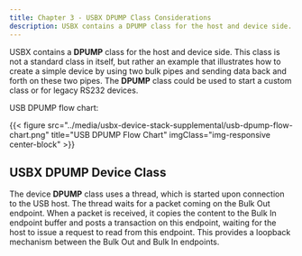 ```yaml
---
title: Chapter 3 - USBX DPUMP Class Considerations
description: USBX contains a DPUMP class for the host and device side. This class is not a standard class in itself, but rather an example that illustrates how to create a simple device by using two bulk pipes and sending data back and forth on these two pipes
---
```



USBX contains a **DPUMP** class for the host and device side. This class is not a standard class in itself, but rather an example that illustrates how to create a simple device by using two bulk pipes and sending data back and forth on these two pipes. The **DPUMP** class could be used to start a custom class or for legacy RS232 devices.

USB DPUMP flow chart:

{{< figure src="../media/usbx-device-stack-supplemental/usb-dpump-flow-chart.png" title="USB DPUMP Flow Chart" imgClass="img-responsive center-block" >}}

## USBX DPUMP Device Class

The device **DPUMP** class uses a thread, which is started upon connection to the USB host. The thread waits for a packet coming on the Bulk Out endpoint. When a packet is received, it copies the content to the Bulk In endpoint buffer and posts a transaction on this endpoint, waiting for the host to issue a request to read from this endpoint. This provides a loopback mechanism between the Bulk Out and Bulk In endpoints.
